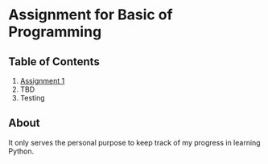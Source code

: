 # Assignment for Basic of Programming

## Table of Contents

1. [Assignment 1](assignments/11-09-2023.py)
2. TBD
3. Testing

## About

It only serves the personal purpose to keep track of my progress in learning Python.
